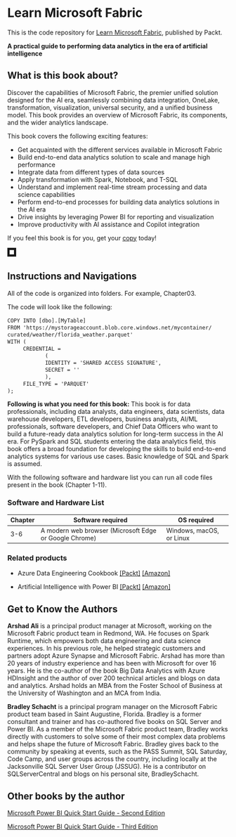 # Learn Microsoft Fabric 

<a href="https://www.packtpub.com/product/learn-microsoft-fabric/9781835082287?utm_source=github&utm_medium=repository&utm_campaign=9781835082287"><img src="https://m.media-amazon.com/images/I/81OkKRxxY5L._SL1500_.jpg" alt="" height="256px" align="right"></a>

This is the code repository for [Learn Microsoft Fabric](https://www.packtpub.com/product/learn-microsoft-fabric/9781835082287?utm_source=github&utm_medium=repository&utm_campaign=9781835082287), published by Packt.

**A practical guide to performing data analytics in 
the era of artificial intelligence**

## What is this book about?
Discover the capabilities of Microsoft Fabric, the premier unified solution designed for the AI era, seamlessly combining data integration, OneLake, transformation, visualization, universal security, and a unified business model. This book provides an overview of Microsoft Fabric, its components, and the wider analytics landscape.

This book covers the following exciting features:
* Get acquainted with the different services available in Microsoft Fabric
* Build end-to-end data analytics solution to scale and manage high performance
* Integrate data from different types of data sources
* Apply transformation with Spark, Notebook, and T-SQL
* Understand and implement real-time stream processing and data science capabilities
* Perform end-to-end processes for building data analytics solutions in the AI era
* Drive insights by leveraging Power BI for reporting and visualization
* Improve productivity with AI assistance and Copilot integration

If you feel this book is for you, get your [copy](https://www.amazon.com/dp/1835082289) today!

<a href="https://www.packtpub.com/?utm_source=github&utm_medium=banner&utm_campaign=GitHubBanner"><img src="https://raw.githubusercontent.com/PacktPublishing/GitHub/master/GitHub.png" 
alt="https://www.packtpub.com/" border="5" /></a>

## Instructions and Navigations
All of the code is organized into folders. For example, Chapter03.

The code will look like the following:
```
COPY INTO [dbo].[MyTable]
FROM 'https://mystorageaccount.blob.core.windows.net/mycontainer/
curated/weather/florida_weather.parquet'
WITH (
     CREDENTIAL =
            (
            IDENTITY = 'SHARED ACCESS SIGNATURE',
            SECRET = ''
            ),
     FILE_TYPE = 'PARQUET'
);
```

**Following is what you need for this book:**
This book is for data professionals, including data analysts, data engineers, data scientists, data warehouse developers, ETL developers, business analysts, AI/ML professionals, software developers, and Chief Data Officers who want to build a future-ready data analytics solution for long-term success in the AI era.
For PySpark and SQL students entering the data analytics field, this book offers a broad foundation for developing the skills to build end-to-end analytics systems for various use cases. Basic knowledge of SQL and Spark is assumed.

With the following software and hardware list you can run all code files present in the book (Chapter 1-11).
### Software and Hardware List
| Chapter | Software required | OS required |
| -------- | ------------------------------------ | ----------------------------------- |
| 3-6 | A modern web browser (Microsoft Edge or Google Chrome) | Windows, macOS, or Linux |


### Related products
* Azure Data Engineering Cookbook [[Packt]](https://www.packtpub.com/product/azure-data-engineering-cookbook-second-edition/9781803246789) [[Amazon]](https://www.amazon.com/dp/1803246782)

* Artificial Intelligence with Power BI [[Packt]](https://www.packtpub.com/product/artificial-intelligence-with-power-bi/9781801814638) [[Amazon]](https://www.amazon.com/dp/1801814635)

## Get to Know the Authors
**Arshad Ali**
is a principal product manager at Microsoft, working on the Microsoft Fabric product team in Redmond, WA. He focuses on Spark Runtime, which empowers both data engineering and data science experiences. In his previous role, he helped strategic customers and partners adopt Azure Synapse and Microsoft Fabric.
Arshad has more than 20 years of industry experience and has been with Microsoft for over 16 years. He is the co-author of the book Big Data Analytics with Azure HDInsight and the author of over 200 technical articles and blogs on data and analytics. Arshad holds an MBA from the Foster School of Business at the University of Washington and an MCA from India.


**Bradley Schacht**
is a principal program manager on the Microsoft Fabric product team based in Saint Augustine, Florida. Bradley is a former consultant and trainer and has co-authored five books on SQL Server and Power BI. As a member of the Microsoft Fabric product team, Bradley works directly with customers to solve some of their most complex data problems and helps shape the future of Microsoft Fabric. Bradley gives back to the community by speaking at events, such as the PASS Summit, SQL Saturday, Code Camp, and user groups across the country, including locally at the Jacksonville SQL Server User Group (JSSUG). He is a contributor on SQLServerCentral and blogs on his personal site, BradleySchacht.


## Other books by the author
[Microsoft Power BI Quick Start Guide - Second Edition](https://www.packtpub.com/product/microsoft-power-bi-quick-start-guide-second-edition/9781800561571?utm_source=github&utm_medium=repository&utm_campaign=9781800561571)

[Microsoft Power BI Quick Start Guide - Third Edition](https://www.packtpub.com/product/microsoft-power-bi-quick-start-guide-third-edition/9781804613498?utm_source=github&utm_medium=repository&utm_campaign=9781804613498)


